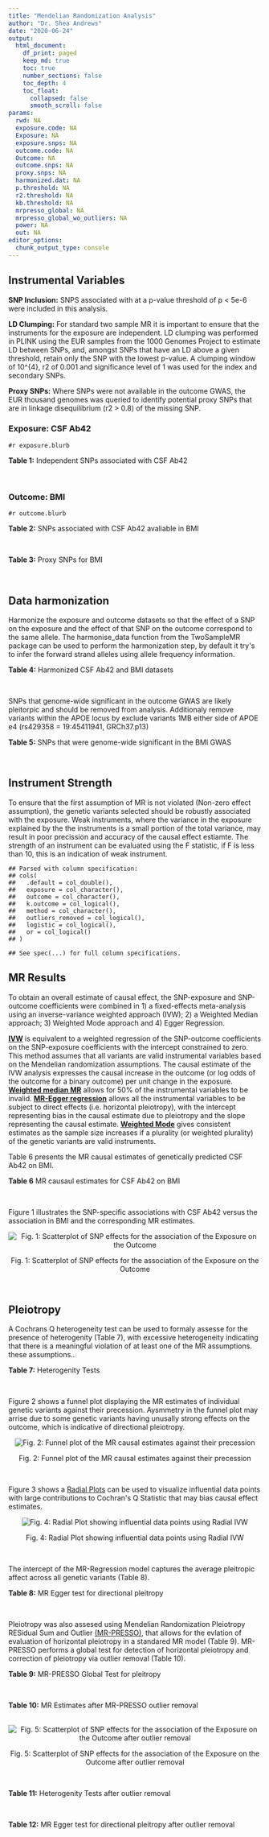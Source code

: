 ```yaml
---
title: "Mendelian Randomization Analysis"
author: "Dr. Shea Andrews"
date: "2020-06-24"
output:
  html_document:
    df_print: paged
    keep_md: true
    toc: true
    number_sections: false
    toc_depth: 4
    toc_float:
      collapsed: false
      smooth_scroll: false
params:
  rwd: NA
  exposure.code: NA
  Exposure: NA
  exposure.snps: NA
  outcome.code: NA
  Outcome: NA
  outcome.snps: NA
  proxy.snps: NA
  harmonized.dat: NA
  p.threshold: NA
  r2.threshold: NA
  kb.threshold: NA
  mrpresso_global: NA
  mrpresso_global_wo_outliers: NA
  power: NA
  out: NA
editor_options:
  chunk_output_type: console
---
```







## Instrumental Variables
**SNP Inclusion:** SNPS associated with at a p-value threshold of p < 5e-6 were included in this analysis.
<br>

**LD Clumping:** For standard two sample MR it is important to ensure that the instruments for the exposure are independent. LD clumping was performed in PLINK using the EUR samples from the 1000 Genomes Project to estimate LD between SNPs, and, amongst SNPs that have an LD above a given threshold, retain only the SNP with the lowest p-value. A clumping window of 10^{4}, r2 of 0.001 and significance level of 1 was used for the index and secondary SNPs.
<br>

**Proxy SNPs:** Where SNPs were not available in the outcome GWAS, the EUR thousand genomes was queried to identify potential proxy SNPs that are in linkage disequilibrium (r2 > 0.8) of the missing SNP.
<br>

### Exposure: CSF Ab42
`#r exposure.blurb`
<br>

**Table 1:** Independent SNPs associated with CSF Ab42
<div data-pagedtable="false">
  <script data-pagedtable-source type="application/json">
{"columns":[{"label":["SNP"],"name":[1],"type":["chr"],"align":["left"]},{"label":["CHROM"],"name":[2],"type":["dbl"],"align":["right"]},{"label":["POS"],"name":[3],"type":["dbl"],"align":["right"]},{"label":["REF"],"name":[4],"type":["chr"],"align":["left"]},{"label":["ALT"],"name":[5],"type":["chr"],"align":["left"]},{"label":["AF"],"name":[6],"type":["dbl"],"align":["right"]},{"label":["BETA"],"name":[7],"type":["dbl"],"align":["right"]},{"label":["SE"],"name":[8],"type":["dbl"],"align":["right"]},{"label":["Z"],"name":[9],"type":["dbl"],"align":["right"]},{"label":["P"],"name":[10],"type":["dbl"],"align":["right"]},{"label":["N"],"name":[11],"type":["dbl"],"align":["right"]},{"label":["TRAIT"],"name":[12],"type":["chr"],"align":["left"]}],"data":[{"1":"rs115141604","2":"3","3":"47251391","4":"A","5":"G","6":"0.0206672","7":"0.05535","8":"0.012030","9":"4.600998","10":"4.401e-06","11":"3146","12":"CSF_Ab42"},{"1":"rs62313278","2":"4","3":"61743347","4":"A","5":"G","6":"0.0746187","7":"0.03407","8":"0.007360","9":"4.629076","10":"3.825e-06","11":"3146","12":"CSF_Ab42"},{"1":"rs13115400","2":"4","3":"181885905","4":"G","5":"A","6":"0.3287940","7":"0.01924","8":"0.004122","9":"4.667637","10":"3.184e-06","11":"3146","12":"CSF_Ab42"},{"1":"rs12153566","2":"5","3":"26951397","4":"T","5":"A","6":"0.8418080","7":"0.02566","8":"0.005300","9":"4.841510","10":"1.351e-06","11":"3146","12":"CSF_Ab42"},{"1":"rs141162384","2":"5","3":"65091178","4":"G","5":"T","6":"0.0335875","7":"0.05123","8":"0.010240","9":"5.002930","10":"6.013e-07","11":"3146","12":"CSF_Ab42"},{"1":"rs316341","2":"6","3":"2838248","4":"G","5":"A","6":"0.7082420","7":"0.02460","8":"0.004352","9":"5.652570","10":"1.724e-08","11":"3146","12":"CSF_Ab42"},{"1":"rs17207326","2":"7","3":"37739901","4":"G","5":"A","6":"0.0884058","7":"0.03666","8":"0.008001","9":"4.581927","10":"4.825e-06","11":"3146","12":"CSF_Ab42"},{"1":"rs61957926","2":"13","3":"71694685","4":"T","5":"C","6":"0.5949710","7":"-0.01874","8":"0.004053","9":"-4.623740","10":"3.908e-06","11":"3146","12":"CSF_Ab42"},{"1":"rs76881547","2":"14","3":"96632992","4":"C","5":"T","6":"0.0718443","7":"-0.03289","8":"0.007169","9":"-4.587809","10":"4.647e-06","11":"3146","12":"CSF_Ab42"},{"1":"rs769449","2":"19","3":"45410002","4":"G","5":"A","6":"0.0998545","7":"-0.10060","8":"0.004723","9":"-21.300021","10":"4.775e-94","11":"3146","12":"CSF_Ab42"},{"1":"rs7247764","2":"19","3":"45675873","4":"T","5":"C","6":"0.2297890","7":"-0.02570","8":"0.005569","9":"-4.614832","10":"4.121e-06","11":"3146","12":"CSF_Ab42"},{"1":"rs2664588","2":"20","3":"46580634","4":"C","5":"T","6":"0.4395210","7":"0.01913","8":"0.004026","9":"4.751615","10":"2.105e-06","11":"3146","12":"CSF_Ab42"}],"options":{"columns":{"min":{},"max":[10]},"rows":{"min":[10],"max":[10]},"pages":{}}}
  </script>
</div>
<br>

### Outcome: BMI
`#r outcome.blurb`
<br>

**Table 2:** SNPs associated with CSF Ab42 avaliable in BMI
<div data-pagedtable="false">
  <script data-pagedtable-source type="application/json">
{"columns":[{"label":["SNP"],"name":[1],"type":["chr"],"align":["left"]},{"label":["CHROM"],"name":[2],"type":["dbl"],"align":["right"]},{"label":["POS"],"name":[3],"type":["dbl"],"align":["right"]},{"label":["REF"],"name":[4],"type":["chr"],"align":["left"]},{"label":["ALT"],"name":[5],"type":["chr"],"align":["left"]},{"label":["AF"],"name":[6],"type":["dbl"],"align":["right"]},{"label":["BETA"],"name":[7],"type":["dbl"],"align":["right"]},{"label":["SE"],"name":[8],"type":["dbl"],"align":["right"]},{"label":["Z"],"name":[9],"type":["dbl"],"align":["right"]},{"label":["P"],"name":[10],"type":["dbl"],"align":["right"]},{"label":["N"],"name":[11],"type":["dbl"],"align":["right"]},{"label":["TRAIT"],"name":[12],"type":["chr"],"align":["left"]}],"data":[{"1":"rs115141604","2":"NA","3":"NA","4":"NA","5":"NA","6":"NA","7":"NA","8":"NA","9":"NA","10":"NA","11":"NA","12":"NA"},{"1":"rs62313278","2":"NA","3":"NA","4":"NA","5":"NA","6":"NA","7":"NA","8":"NA","9":"NA","10":"NA","11":"NA","12":"NA"},{"1":"rs13115400","2":"4","3":"181885905","4":"G","5":"A","6":"0.34660","7":"-0.0003","8":"0.0018","9":"-0.1666667","10":"8.7e-01","11":"689335","12":"BMI"},{"1":"rs12153566","2":"NA","3":"NA","4":"NA","5":"NA","6":"NA","7":"NA","8":"NA","9":"NA","10":"NA","11":"NA","12":"NA"},{"1":"rs141162384","2":"NA","3":"NA","4":"NA","5":"NA","6":"NA","7":"NA","8":"NA","9":"NA","10":"NA","11":"NA","12":"NA"},{"1":"rs316341","2":"NA","3":"NA","4":"NA","5":"NA","6":"NA","7":"NA","8":"NA","9":"NA","10":"NA","11":"NA","12":"NA"},{"1":"rs17207326","2":"7","3":"37739901","4":"G","5":"A","6":"0.07764","7":"-0.0043","8":"0.0030","9":"-1.4333333","10":"1.6e-01","11":"777531","12":"BMI"},{"1":"rs61957926","2":"NA","3":"NA","4":"NA","5":"NA","6":"NA","7":"NA","8":"NA","9":"NA","10":"NA","11":"NA","12":"NA"},{"1":"rs76881547","2":"NA","3":"NA","4":"NA","5":"NA","6":"NA","7":"NA","8":"NA","9":"NA","10":"NA","11":"NA","12":"NA"},{"1":"rs769449","2":"19","3":"45410002","4":"G","5":"A","6":"0.11610","7":"-0.0254","8":"0.0027","9":"-9.4074074","10":"2.3e-20","11":"566857","12":"BMI"},{"1":"rs7247764","2":"19","3":"45675873","4":"T","5":"C","6":"0.18290","7":"0.0031","8":"0.0023","9":"1.3478300","10":"1.8e-01","11":"677044","12":"BMI"},{"1":"rs2664588","2":"20","3":"46580634","4":"C","5":"T","6":"0.44550","7":"-0.0012","8":"0.0017","9":"-0.7058824","10":"4.9e-01","11":"683749","12":"BMI"}],"options":{"columns":{"min":{},"max":[10]},"rows":{"min":[10],"max":[10]},"pages":{}}}
  </script>
</div>
<br>

**Table 3:** Proxy SNPs for BMI
<div data-pagedtable="false">
  <script data-pagedtable-source type="application/json">
{"columns":[{"label":["target_snp"],"name":[1],"type":["chr"],"align":["left"]},{"label":["proxy_snp"],"name":[2],"type":["chr"],"align":["left"]},{"label":["ld.r2"],"name":[3],"type":["dbl"],"align":["right"]},{"label":["Dprime"],"name":[4],"type":["dbl"],"align":["right"]},{"label":["PHASE"],"name":[5],"type":["chr"],"align":["left"]},{"label":["X12"],"name":[6],"type":["lgl"],"align":["right"]},{"label":["CHROM"],"name":[7],"type":["dbl"],"align":["right"]},{"label":["POS"],"name":[8],"type":["dbl"],"align":["right"]},{"label":["REF.proxy"],"name":[9],"type":["chr"],"align":["left"]},{"label":["ALT.proxy"],"name":[10],"type":["chr"],"align":["left"]},{"label":["AF"],"name":[11],"type":["dbl"],"align":["right"]},{"label":["BETA"],"name":[12],"type":["dbl"],"align":["right"]},{"label":["SE"],"name":[13],"type":["dbl"],"align":["right"]},{"label":["Z"],"name":[14],"type":["dbl"],"align":["right"]},{"label":["P"],"name":[15],"type":["dbl"],"align":["right"]},{"label":["N"],"name":[16],"type":["dbl"],"align":["right"]},{"label":["TRAIT"],"name":[17],"type":["chr"],"align":["left"]},{"label":["ref"],"name":[18],"type":["chr"],"align":["left"]},{"label":["ref.proxy"],"name":[19],"type":["chr"],"align":["left"]},{"label":["alt"],"name":[20],"type":["chr"],"align":["left"]},{"label":["alt.proxy"],"name":[21],"type":["chr"],"align":["left"]},{"label":["ALT"],"name":[22],"type":["chr"],"align":["left"]},{"label":["REF"],"name":[23],"type":["chr"],"align":["left"]},{"label":["proxy.outcome"],"name":[24],"type":["lgl"],"align":["right"]}],"data":[{"1":"rs62313278","2":"rs17090295","3":"1.000000","4":"1.000000","5":"GT/AG","6":"NA","7":"4","8":"61738470","9":"G","10":"T","11":"0.07881","12":"0.0050","13":"0.0032","14":"1.5625000","15":"1.2e-01","16":"689177","17":"BMI","18":"G","19":"T","20":"A","21":"G","22":"G","23":"A","24":"TRUE"},{"1":"rs12153566","2":"rs12153281","3":"1.000000","4":"1.000000","5":"TC/AT","6":"NA","7":"5","8":"26952016","9":"C","10":"T","11":"0.82380","12":"0.0008","13":"0.0023","14":"0.3478261","15":"7.2e-01","16":"685199","17":"BMI","18":"T","19":"C","20":"A","21":"T","22":"A","23":"T","24":"TRUE"},{"1":"rs141162384","2":"rs6860508","3":"0.901272","4":"0.965541","5":"TT/GC","6":"NA","7":"5","8":"65118738","9":"C","10":"T","11":"0.04554","12":"0.0005","13":"0.0043","14":"0.1162791","15":"9.1e-01","16":"679995","17":"BMI","18":"T","19":"T","20":"G","21":"C","22":"T","23":"G","24":"TRUE"},{"1":"rs316341","2":"rs316339","3":"0.980728","4":"1.000000","5":"GA/AG","6":"NA","7":"6","8":"2838046","9":"A","10":"G","11":"0.70020","12":"-0.0012","13":"0.0019","14":"-0.6315790","15":"5.2e-01","16":"680125","17":"BMI","18":"G","19":"A","20":"A","21":"G","22":"A","23":"G","24":"TRUE"},{"1":"rs61957926","2":"rs9317985","3":"0.987506","4":"0.995809","5":"TA/CC","6":"NA","7":"13","8":"71693128","9":"A","10":"C","11":"0.60840","12":"-0.0076","13":"0.0018","14":"-4.2222200","15":"1.5e-05","16":"691761","17":"BMI","18":"T","19":"A","20":"C","21":"C","22":"C","23":"T","24":"TRUE"},{"1":"rs115141604","2":"NA","3":"NA","4":"NA","5":"NA","6":"NA","7":"NA","8":"NA","9":"NA","10":"NA","11":"NA","12":"NA","13":"NA","14":"NA","15":"NA","16":"NA","17":"NA","18":"NA","19":"NA","20":"NA","21":"NA","22":"NA","23":"NA","24":"NA"},{"1":"rs76881547","2":"NA","3":"NA","4":"NA","5":"NA","6":"NA","7":"NA","8":"NA","9":"NA","10":"NA","11":"NA","12":"NA","13":"NA","14":"NA","15":"NA","16":"NA","17":"NA","18":"NA","19":"NA","20":"NA","21":"NA","22":"NA","23":"NA","24":"NA"}],"options":{"columns":{"min":{},"max":[10]},"rows":{"min":[10],"max":[10]},"pages":{}}}
  </script>
</div>
<br>

## Data harmonization
Harmonize the exposure and outcome datasets so that the effect of a SNP on the exposure and the effect of that SNP on the outcome correspond to the same allele. The harmonise_data function from the TwoSampleMR package can be used to perform the harmonization step, by default it try's to infer the forward strand alleles using allele frequency information.
<br>

**Table 4:** Harmonized CSF Ab42 and BMI datasets
<div data-pagedtable="false">
  <script data-pagedtable-source type="application/json">
{"columns":[{"label":["SNP"],"name":[1],"type":["chr"],"align":["left"]},{"label":["effect_allele.exposure"],"name":[2],"type":["chr"],"align":["left"]},{"label":["other_allele.exposure"],"name":[3],"type":["chr"],"align":["left"]},{"label":["effect_allele.outcome"],"name":[4],"type":["chr"],"align":["left"]},{"label":["other_allele.outcome"],"name":[5],"type":["chr"],"align":["left"]},{"label":["beta.exposure"],"name":[6],"type":["dbl"],"align":["right"]},{"label":["beta.outcome"],"name":[7],"type":["dbl"],"align":["right"]},{"label":["eaf.exposure"],"name":[8],"type":["dbl"],"align":["right"]},{"label":["eaf.outcome"],"name":[9],"type":["dbl"],"align":["right"]},{"label":["remove"],"name":[10],"type":["lgl"],"align":["right"]},{"label":["palindromic"],"name":[11],"type":["lgl"],"align":["right"]},{"label":["ambiguous"],"name":[12],"type":["lgl"],"align":["right"]},{"label":["id.outcome"],"name":[13],"type":["chr"],"align":["left"]},{"label":["chr.outcome"],"name":[14],"type":["dbl"],"align":["right"]},{"label":["pos.outcome"],"name":[15],"type":["dbl"],"align":["right"]},{"label":["se.outcome"],"name":[16],"type":["dbl"],"align":["right"]},{"label":["z.outcome"],"name":[17],"type":["dbl"],"align":["right"]},{"label":["pval.outcome"],"name":[18],"type":["dbl"],"align":["right"]},{"label":["samplesize.outcome"],"name":[19],"type":["dbl"],"align":["right"]},{"label":["outcome"],"name":[20],"type":["chr"],"align":["left"]},{"label":["mr_keep.outcome"],"name":[21],"type":["lgl"],"align":["right"]},{"label":["pval_origin.outcome"],"name":[22],"type":["chr"],"align":["left"]},{"label":["proxy.outcome"],"name":[23],"type":["lgl"],"align":["right"]},{"label":["target_snp.outcome"],"name":[24],"type":["chr"],"align":["left"]},{"label":["proxy_snp.outcome"],"name":[25],"type":["chr"],"align":["left"]},{"label":["target_a1.outcome"],"name":[26],"type":["chr"],"align":["left"]},{"label":["target_a2.outcome"],"name":[27],"type":["chr"],"align":["left"]},{"label":["proxy_a1.outcome"],"name":[28],"type":["chr"],"align":["left"]},{"label":["proxy_a2.outcome"],"name":[29],"type":["chr"],"align":["left"]},{"label":["chr.exposure"],"name":[30],"type":["dbl"],"align":["right"]},{"label":["pos.exposure"],"name":[31],"type":["dbl"],"align":["right"]},{"label":["se.exposure"],"name":[32],"type":["dbl"],"align":["right"]},{"label":["z.exposure"],"name":[33],"type":["dbl"],"align":["right"]},{"label":["pval.exposure"],"name":[34],"type":["dbl"],"align":["right"]},{"label":["samplesize.exposure"],"name":[35],"type":["dbl"],"align":["right"]},{"label":["exposure"],"name":[36],"type":["chr"],"align":["left"]},{"label":["mr_keep.exposure"],"name":[37],"type":["lgl"],"align":["right"]},{"label":["pval_origin.exposure"],"name":[38],"type":["chr"],"align":["left"]},{"label":["id.exposure"],"name":[39],"type":["chr"],"align":["left"]},{"label":["action"],"name":[40],"type":["dbl"],"align":["right"]},{"label":["mr_keep"],"name":[41],"type":["lgl"],"align":["right"]},{"label":["pleitropy_keep"],"name":[42],"type":["lgl"],"align":["right"]},{"label":["pt"],"name":[43],"type":["dbl"],"align":["right"]},{"label":["mrpresso_RSSobs"],"name":[44],"type":["dbl"],"align":["right"]},{"label":["mrpresso_pval"],"name":[45],"type":["dbl"],"align":["right"]},{"label":["mrpresso_keep"],"name":[46],"type":["lgl"],"align":["right"]}],"data":[{"1":"rs12153566","2":"A","3":"T","4":"A","5":"T","6":"0.02566","7":"0.0008","8":"0.8418080","9":"0.82380","10":"FALSE","11":"TRUE","12":"FALSE","13":"O43gCO","14":"5","15":"26952016","16":"0.0023","17":"0.3478261","18":"7.2e-01","19":"685199","20":"Yengo2018bmi","21":"TRUE","22":"reported","23":"TRUE","24":"rs12153566","25":"rs12153281","26":"A","27":"T","28":"T","29":"C","30":"5","31":"26951397","32":"0.005300","33":"4.841510","34":"1.351e-06","35":"3146","36":"Deming2017ab42","37":"TRUE","38":"reported","39":"G63zJq","40":"2","41":"TRUE","42":"TRUE","43":"5e-06","44":"3.647019e-09","45":"1.000","46":"TRUE"},{"1":"rs13115400","2":"A","3":"G","4":"A","5":"G","6":"0.01924","7":"-0.0003","8":"0.3287940","9":"0.34660","10":"FALSE","11":"FALSE","12":"FALSE","13":"O43gCO","14":"4","15":"181885905","16":"0.0018","17":"-0.1666667","18":"8.7e-01","19":"689335","20":"Yengo2018bmi","21":"TRUE","22":"reported","23":"NA","24":"NA","25":"NA","26":"NA","27":"NA","28":"NA","29":"NA","30":"4","31":"181885905","32":"0.004122","33":"4.667637","34":"3.184e-06","35":"3146","36":"Deming2017ab42","37":"TRUE","38":"reported","39":"G63zJq","40":"2","41":"TRUE","42":"TRUE","43":"5e-06","44":"9.319963e-07","45":"1.000","46":"TRUE"},{"1":"rs141162384","2":"T","3":"G","4":"T","5":"G","6":"0.05123","7":"0.0005","8":"0.0335875","9":"0.04554","10":"FALSE","11":"FALSE","12":"FALSE","13":"O43gCO","14":"5","15":"65118738","16":"0.0043","17":"0.1162791","18":"9.1e-01","19":"679995","20":"Yengo2018bmi","21":"TRUE","22":"reported","23":"TRUE","24":"rs141162384","25":"rs6860508","26":"T","27":"G","28":"T","29":"C","30":"5","31":"65091178","32":"0.010240","33":"5.002930","34":"6.013e-07","35":"3146","36":"Deming2017ab42","37":"TRUE","38":"reported","39":"G63zJq","40":"2","41":"TRUE","42":"TRUE","43":"5e-06","44":"1.314600e-06","45":"1.000","46":"TRUE"},{"1":"rs17207326","2":"A","3":"G","4":"A","5":"G","6":"0.03666","7":"-0.0043","8":"0.0884058","9":"0.07764","10":"FALSE","11":"FALSE","12":"FALSE","13":"O43gCO","14":"7","15":"37739901","16":"0.0030","17":"-1.4333333","18":"1.6e-01","19":"777531","20":"Yengo2018bmi","21":"TRUE","22":"reported","23":"NA","24":"NA","25":"NA","26":"NA","27":"NA","28":"NA","29":"NA","30":"7","31":"37739901","32":"0.008001","33":"4.581927","34":"4.825e-06","35":"3146","36":"Deming2017ab42","37":"TRUE","38":"reported","39":"G63zJq","40":"2","41":"TRUE","42":"TRUE","43":"5e-06","44":"3.919664e-05","45":"0.344","46":"TRUE"},{"1":"rs2664588","2":"T","3":"C","4":"T","5":"C","6":"0.01913","7":"-0.0012","8":"0.4395210","9":"0.44550","10":"FALSE","11":"FALSE","12":"FALSE","13":"O43gCO","14":"20","15":"46580634","16":"0.0017","17":"-0.7058824","18":"4.9e-01","19":"683749","20":"Yengo2018bmi","21":"TRUE","22":"reported","23":"NA","24":"NA","25":"NA","26":"NA","27":"NA","28":"NA","29":"NA","30":"20","31":"46580634","32":"0.004026","33":"4.751615","34":"2.105e-06","35":"3146","36":"Deming2017ab42","37":"TRUE","38":"reported","39":"G63zJq","40":"2","41":"TRUE","42":"TRUE","43":"5e-06","44":"3.994856e-06","45":"1.000","46":"TRUE"},{"1":"rs316341","2":"A","3":"G","4":"A","5":"G","6":"0.02460","7":"-0.0012","8":"0.7082420","9":"0.70020","10":"FALSE","11":"FALSE","12":"FALSE","13":"O43gCO","14":"6","15":"2838046","16":"0.0019","17":"-0.6315790","18":"5.2e-01","19":"680125","20":"Yengo2018bmi","21":"TRUE","22":"reported","23":"TRUE","24":"rs316341","25":"rs316339","26":"A","27":"G","28":"G","29":"A","30":"6","31":"2838248","32":"0.004352","33":"5.652570","34":"1.724e-08","35":"3146","36":"Deming2017ab42","37":"TRUE","38":"reported","39":"G63zJq","40":"2","41":"TRUE","42":"TRUE","43":"5e-06","44":"5.205698e-06","45":"1.000","46":"TRUE"},{"1":"rs61957926","2":"C","3":"T","4":"C","5":"T","6":"-0.01874","7":"-0.0076","8":"0.5949710","9":"0.60840","10":"FALSE","11":"FALSE","12":"FALSE","13":"O43gCO","14":"13","15":"71693128","16":"0.0018","17":"-4.2222200","18":"1.5e-05","19":"691761","20":"Yengo2018bmi","21":"TRUE","22":"reported","23":"TRUE","24":"rs61957926","25":"rs9317985","26":"C","27":"T","28":"C","29":"A","30":"13","31":"71694685","32":"0.004053","33":"-4.623740","34":"3.908e-06","35":"3146","36":"Deming2017ab42","37":"TRUE","38":"reported","39":"G63zJq","40":"2","41":"TRUE","42":"TRUE","43":"5e-06","44":"6.193909e-05","45":"0.008","46":"FALSE"},{"1":"rs62313278","2":"G","3":"A","4":"G","5":"A","6":"0.03407","7":"0.0050","8":"0.0746187","9":"0.07881","10":"FALSE","11":"FALSE","12":"FALSE","13":"O43gCO","14":"4","15":"61738470","16":"0.0032","17":"1.5625000","18":"1.2e-01","19":"689177","20":"Yengo2018bmi","21":"TRUE","22":"reported","23":"TRUE","24":"rs62313278","25":"rs17090295","26":"G","27":"A","28":"T","29":"G","30":"4","31":"61743347","32":"0.007360","33":"4.629076","34":"3.825e-06","35":"3146","36":"Deming2017ab42","37":"TRUE","38":"reported","39":"G63zJq","40":"2","41":"TRUE","42":"TRUE","43":"5e-06","44":"2.021078e-05","45":"1.000","46":"TRUE"},{"1":"rs7247764","2":"C","3":"T","4":"C","5":"T","6":"-0.02570","7":"0.0031","8":"0.2297890","9":"0.18290","10":"FALSE","11":"FALSE","12":"FALSE","13":"O43gCO","14":"19","15":"45675873","16":"0.0023","17":"1.3478300","18":"1.8e-01","19":"677044","20":"Yengo2018bmi","21":"TRUE","22":"reported","23":"NA","24":"NA","25":"NA","26":"NA","27":"NA","28":"NA","29":"NA","30":"19","31":"45675873","32":"0.005569","33":"-4.614832","34":"4.121e-06","35":"3146","36":"Deming2017ab42","37":"TRUE","38":"reported","39":"G63zJq","40":"2","41":"TRUE","42":"FALSE","43":"5e-06","44":"NA","45":"NA","46":"NA"},{"1":"rs769449","2":"A","3":"G","4":"A","5":"G","6":"-0.10060","7":"-0.0254","8":"0.0998545","9":"0.11610","10":"FALSE","11":"FALSE","12":"FALSE","13":"O43gCO","14":"19","15":"45410002","16":"0.0027","17":"-9.4074074","18":"2.3e-20","19":"566857","20":"Yengo2018bmi","21":"TRUE","22":"reported","23":"NA","24":"NA","25":"NA","26":"NA","27":"NA","28":"NA","29":"NA","30":"19","31":"45410002","32":"0.004723","33":"-21.300021","34":"4.775e-94","35":"3146","36":"Deming2017ab42","37":"TRUE","38":"reported","39":"G63zJq","40":"2","41":"TRUE","42":"FALSE","43":"5e-06","44":"NA","45":"NA","46":"NA"}],"options":{"columns":{"min":{},"max":[10]},"rows":{"min":[10],"max":[10]},"pages":{}}}
  </script>
</div>
<br>

SNPs that genome-wide significant in the outcome GWAS are likely pleitorpic and should be removed from analysis. Additionaly remove variants within the APOE locus by exclude variants 1MB either side of APOE e4 (rs429358 = 19:45411941, GRCh37.p13)
<br>


**Table 5:** SNPs that were genome-wide significant in the BMI GWAS
<div data-pagedtable="false">
  <script data-pagedtable-source type="application/json">
{"columns":[{"label":["SNP"],"name":[1],"type":["chr"],"align":["left"]},{"label":["chr.outcome"],"name":[2],"type":["dbl"],"align":["right"]},{"label":["pos.outcome"],"name":[3],"type":["dbl"],"align":["right"]},{"label":["pval.exposure"],"name":[4],"type":["dbl"],"align":["right"]},{"label":["pval.outcome"],"name":[5],"type":["dbl"],"align":["right"]}],"data":[{"1":"rs7247764","2":"19","3":"45675873","4":"4.121e-06","5":"1.8e-01"},{"1":"rs769449","2":"19","3":"45410002","4":"4.775e-94","5":"2.3e-20"}],"options":{"columns":{"min":{},"max":[10]},"rows":{"min":[10],"max":[10]},"pages":{}}}
  </script>
</div>
<br>


## Instrument Strength
To ensure that the first assumption of MR is not violated (Non-zero effect assumption), the genetic variants selected should be robustly associated with the exposure. Weak instruments, where the variance in the exposure explained by the the instruments is a small portion of the total variance, may result in poor precission and accuracy of the causal effect estiamte. The strength of an instrument can be evaluated using the F statistic, if F is less than 10, this is an indication of weak instrument.


```
## Parsed with column specification:
## cols(
##   .default = col_double(),
##   exposure = col_character(),
##   outcome = col_character(),
##   k.outcome = col_logical(),
##   method = col_character(),
##   outliers_removed = col_logical(),
##   logistic = col_logical(),
##   or = col_logical()
## )
```

```
## See spec(...) for full column specifications.
```

<div data-pagedtable="false">
  <script data-pagedtable-source type="application/json">
{"columns":[{"label":["outliers_removed"],"name":[1],"type":["lgl"],"align":["right"]},{"label":["pve.exposure"],"name":[2],"type":["dbl"],"align":["right"]},{"label":["F"],"name":[3],"type":["dbl"],"align":["right"]},{"label":["Alpha"],"name":[4],"type":["dbl"],"align":["right"]},{"label":["NCP"],"name":[5],"type":["dbl"],"align":["right"]},{"label":["Power"],"name":[6],"type":["dbl"],"align":["right"]}],"data":[{"1":"FALSE","2":"0.05805769","3":"24.16907","4":"0.05","5":"1.09471476","6":"0.18176554"},{"1":"TRUE","2":"0.05084808","3":"24.01562","4":"0.05","5":"0.08517862","6":"0.05981382"}],"options":{"columns":{"min":{},"max":[10]},"rows":{"min":[10],"max":[10]},"pages":{}}}
  </script>
</div>

##  MR Results
To obtain an overall estimate of causal effect, the SNP-exposure and SNP-outcome coefficients were combined in 1) a fixed-effects meta-analysis using an inverse-variance weighted approach (IVW); 2) a Weighted Median approach; 3) Weighted Mode approach and 4) Egger Regression.


[**IVW**](https://doi.org/10.1002/gepi.21758) is equivalent to a weighted regression of the SNP-outcome coefficients on the SNP-exposure coefficients with the intercept constrained to zero. This method assumes that all variants are valid instrumental variables based on the Mendelian randomization assumptions. The causal estimate of the IVW analysis expresses the causal increase in the outcome (or log odds of the outcome for a binary outcome) per unit change in the exposure. [**Weighted median MR**](https://doi.org/10.1002/gepi.21965) allows for 50% of the instrumental variables to be invalid. [**MR-Egger regression**](https://doi.org/10.1093/ije/dyw220) allows all the instrumental variables to be subject to direct effects (i.e. horizontal pleiotropy), with the intercept representing bias in the causal estimate due to pleiotropy and the slope representing the causal estimate. [**Weighted Mode**](https://doi.org/10.1093/ije/dyx102) gives consistent estimates as the sample size increases if a plurality (or weighted plurality) of the genetic variants are valid instruments.
<br>



Table 6 presents the MR causal estimates of genetically predicted CSF Ab42 on BMI.
<br>

**Table 6** MR causaul estimates for CSF Ab42 on BMI
<div data-pagedtable="false">
  <script data-pagedtable-source type="application/json">
{"columns":[{"label":["id.exposure"],"name":[1],"type":["chr"],"align":["left"]},{"label":["id.outcome"],"name":[2],"type":["chr"],"align":["left"]},{"label":["outcome"],"name":[3],"type":["fctr"],"align":["left"]},{"label":["exposure"],"name":[4],"type":["fctr"],"align":["left"]},{"label":["method"],"name":[5],"type":["fctr"],"align":["left"]},{"label":["nsnp"],"name":[6],"type":["int"],"align":["right"]},{"label":["b"],"name":[7],"type":["dbl"],"align":["right"]},{"label":["se"],"name":[8],"type":["dbl"],"align":["right"]},{"label":["pval"],"name":[9],"type":["dbl"],"align":["right"]}],"data":[{"1":"G63zJq","2":"O43gCO","3":"Yengo2018bmi","4":"Deming2017ab42","5":"Inverse variance weighted (fixed effects)","6":"8","7":"0.02910349","8":"0.03091960","9":"0.3465699"},{"1":"G63zJq","2":"O43gCO","3":"Yengo2018bmi","4":"Deming2017ab42","5":"Weighted median","6":"8","7":"-0.01548535","8":"0.04422485","9":"0.7262258"},{"1":"G63zJq","2":"O43gCO","3":"Yengo2018bmi","4":"Deming2017ab42","5":"Weighted mode","6":"8","7":"-0.02771573","8":"0.05143442","9":"0.6066903"},{"1":"G63zJq","2":"O43gCO","3":"Yengo2018bmi","4":"Deming2017ab42","5":"MR Egger","6":"8","7":"-0.10627425","8":"0.19333512","9":"0.6023767"}],"options":{"columns":{"min":{},"max":[10]},"rows":{"min":[10],"max":[10]},"pages":{}}}
  </script>
</div>
<br>

Figure 1 illustrates the SNP-specific associations with CSF Ab42 versus the association in BMI and the corresponding MR estimates.
<br>

<div class="figure" style="text-align: center">
<img src="/sc/arion/projects/LOAD/shea/Projects/MR_ADPhenome/results/MR_ADbidir/Deming2017ab42/Yengo2018bmi/Deming2017ab42_5e-6_Yengo2018bmi_MR_Analaysis_files/figure-html/scatter_plot-1.png" alt="Fig. 1: Scatterplot of SNP effects for the association of the Exposure on the Outcome"  />
<p class="caption">Fig. 1: Scatterplot of SNP effects for the association of the Exposure on the Outcome</p>
</div>
<br>


## Pleiotropy
A Cochrans Q heterogeneity test can be used to formaly assesse for the presence of heterogenity (Table 7), with excessive heterogeneity indicating that there is a meaningful violation of at least one of the MR assumptions.
these assumptions..
<br>

**Table 7:** Heterogenity Tests
<div data-pagedtable="false">
  <script data-pagedtable-source type="application/json">
{"columns":[{"label":["id.exposure"],"name":[1],"type":["chr"],"align":["left"]},{"label":["id.outcome"],"name":[2],"type":["chr"],"align":["left"]},{"label":["outcome"],"name":[3],"type":["fctr"],"align":["left"]},{"label":["exposure"],"name":[4],"type":["fctr"],"align":["left"]},{"label":["method"],"name":[5],"type":["fctr"],"align":["left"]},{"label":["Q"],"name":[6],"type":["dbl"],"align":["right"]},{"label":["Q_df"],"name":[7],"type":["dbl"],"align":["right"]},{"label":["Q_pval"],"name":[8],"type":["dbl"],"align":["right"]}],"data":[{"1":"G63zJq","2":"O43gCO","3":"Yengo2018bmi","4":"Deming2017ab42","5":"MR Egger","6":"20.64645","7":"6","8":"0.002123071"},{"1":"G63zJq","2":"O43gCO","3":"Yengo2018bmi","4":"Deming2017ab42","5":"Inverse variance weighted","6":"22.49648","7":"7","8":"0.002084942"}],"options":{"columns":{"min":{},"max":[10]},"rows":{"min":[10],"max":[10]},"pages":{}}}
  </script>
</div>
<br>

Figure 2 shows a funnel plot displaying the MR estimates of individual genetic variants against their precession. Aysmmetry in the funnel plot may arrise due to some genetic variants having unusally strong effects on the outcome, which is indicative of directional pleiotropy.
<br>

<div class="figure" style="text-align: center">
<img src="/sc/arion/projects/LOAD/shea/Projects/MR_ADPhenome/results/MR_ADbidir/Deming2017ab42/Yengo2018bmi/Deming2017ab42_5e-6_Yengo2018bmi_MR_Analaysis_files/figure-html/funnel_plot-1.png" alt="Fig. 2: Funnel plot of the MR causal estimates against their precession"  />
<p class="caption">Fig. 2: Funnel plot of the MR causal estimates against their precession</p>
</div>
<br>

Figure 3 shows a [Radial Plots](https://github.com/WSpiller/RadialMR) can be used to visualize influential data points with large contributions to Cochran's Q Statistic that may bias causal effect estimates.



<div class="figure" style="text-align: center">
<img src="/sc/arion/projects/LOAD/shea/Projects/MR_ADPhenome/results/MR_ADbidir/Deming2017ab42/Yengo2018bmi/Deming2017ab42_5e-6_Yengo2018bmi_MR_Analaysis_files/figure-html/Radial_Plot-1.png" alt="Fig. 4: Radial Plot showing influential data points using Radial IVW"  />
<p class="caption">Fig. 4: Radial Plot showing influential data points using Radial IVW</p>
</div>
<br>

The intercept of the MR-Regression model captures the average pleitropic affect across all genetic variants (Table 8).
<br>

**Table 8:** MR Egger test for directional pleitropy
<div data-pagedtable="false">
  <script data-pagedtable-source type="application/json">
{"columns":[{"label":["id.exposure"],"name":[1],"type":["chr"],"align":["left"]},{"label":["id.outcome"],"name":[2],"type":["chr"],"align":["left"]},{"label":["outcome"],"name":[3],"type":["fctr"],"align":["left"]},{"label":["exposure"],"name":[4],"type":["fctr"],"align":["left"]},{"label":["egger_intercept"],"name":[5],"type":["dbl"],"align":["right"]},{"label":["se"],"name":[6],"type":["dbl"],"align":["right"]},{"label":["pval"],"name":[7],"type":["dbl"],"align":["right"]}],"data":[{"1":"G63zJq","2":"O43gCO","3":"Yengo2018bmi","4":"Deming2017ab42","5":"0.003524463","6":"0.004806745","7":"0.49106"}],"options":{"columns":{"min":{},"max":[10]},"rows":{"min":[10],"max":[10]},"pages":{}}}
  </script>
</div>
<br>

Pleiotropy was also assesed using Mendelian Randomization Pleiotropy RESidual Sum and Outlier [(MR-PRESSO)](https://doi.org/10.1038/s41588-018-0099-7), that allows for the evlation of evaluation of horizontal pleiotropy in a standared MR model (Table 9). MR-PRESSO performs a global test for detection of horizontal pleiotropy and correction of pleiotropy via outlier removal (Table 10).
<br>

**Table 9:** MR-PRESSO Global Test for pleitropy
<div data-pagedtable="false">
  <script data-pagedtable-source type="application/json">
{"columns":[{"label":["id.exposure"],"name":[1],"type":["chr"],"align":["left"]},{"label":["id.outcome"],"name":[2],"type":["chr"],"align":["left"]},{"label":["outcome"],"name":[3],"type":["chr"],"align":["left"]},{"label":["exposure"],"name":[4],"type":["chr"],"align":["left"]},{"label":["pt"],"name":[5],"type":["dbl"],"align":["right"]},{"label":["outliers_removed"],"name":[6],"type":["lgl"],"align":["right"]},{"label":["n_outliers"],"name":[7],"type":["dbl"],"align":["right"]},{"label":["RSSobs"],"name":[8],"type":["dbl"],"align":["right"]},{"label":["pval"],"name":[9],"type":["dbl"],"align":["right"]}],"data":[{"1":"G63zJq","2":"O43gCO","3":"Yengo2018bmi","4":"Deming2017ab42","5":"5e-06","6":"FALSE","7":"1","8":"28.62966","9":"0.002"}],"options":{"columns":{"min":{},"max":[10]},"rows":{"min":[10],"max":[10]},"pages":{}}}
  </script>
</div>
<br>


**Table 10:** MR Estimates after MR-PRESSO outlier removal
<div data-pagedtable="false">
  <script data-pagedtable-source type="application/json">
{"columns":[{"label":["id.exposure"],"name":[1],"type":["chr"],"align":["left"]},{"label":["id.outcome"],"name":[2],"type":["chr"],"align":["left"]},{"label":["outcome"],"name":[3],"type":["fctr"],"align":["left"]},{"label":["exposure"],"name":[4],"type":["fctr"],"align":["left"]},{"label":["method"],"name":[5],"type":["fctr"],"align":["left"]},{"label":["nsnp"],"name":[6],"type":["int"],"align":["right"]},{"label":["b"],"name":[7],"type":["dbl"],"align":["right"]},{"label":["se"],"name":[8],"type":["dbl"],"align":["right"]},{"label":["pval"],"name":[9],"type":["dbl"],"align":["right"]}],"data":[{"1":"G63zJq","2":"O43gCO","3":"Yengo2018bmi","4":"Deming2017ab42","5":"Inverse variance weighted (fixed effects)","6":"7","7":"-0.01441510","8":"0.03265795","9":"0.6589262"},{"1":"G63zJq","2":"O43gCO","3":"Yengo2018bmi","4":"Deming2017ab42","5":"Weighted median","6":"7","7":"-0.02247795","8":"0.04302905","9":"0.6013988"},{"1":"G63zJq","2":"O43gCO","3":"Yengo2018bmi","4":"Deming2017ab42","5":"Weighted mode","6":"7","7":"-0.02630557","8":"0.06022172","9":"0.6775294"},{"1":"G63zJq","2":"O43gCO","3":"Yengo2018bmi","4":"Deming2017ab42","5":"MR Egger","6":"7","7":"0.03242586","8":"0.11178666","9":"0.7834082"}],"options":{"columns":{"min":{},"max":[10]},"rows":{"min":[10],"max":[10]},"pages":{}}}
  </script>
</div>
<br>

<div class="figure" style="text-align: center">
<img src="/sc/arion/projects/LOAD/shea/Projects/MR_ADPhenome/results/MR_ADbidir/Deming2017ab42/Yengo2018bmi/Deming2017ab42_5e-6_Yengo2018bmi_MR_Analaysis_files/figure-html/scatter_plot_outlier-1.png" alt="Fig. 5: Scatterplot of SNP effects for the association of the Exposure on the Outcome after outlier removal"  />
<p class="caption">Fig. 5: Scatterplot of SNP effects for the association of the Exposure on the Outcome after outlier removal</p>
</div>
<br>

**Table 11:** Heterogenity Tests after outlier removal
<div data-pagedtable="false">
  <script data-pagedtable-source type="application/json">
{"columns":[{"label":["id.exposure"],"name":[1],"type":["chr"],"align":["left"]},{"label":["id.outcome"],"name":[2],"type":["chr"],"align":["left"]},{"label":["outcome"],"name":[3],"type":["fctr"],"align":["left"]},{"label":["exposure"],"name":[4],"type":["fctr"],"align":["left"]},{"label":["method"],"name":[5],"type":["fctr"],"align":["left"]},{"label":["Q"],"name":[6],"type":["dbl"],"align":["right"]},{"label":["Q_df"],"name":[7],"type":["dbl"],"align":["right"]},{"label":["Q_pval"],"name":[8],"type":["dbl"],"align":["right"]}],"data":[{"1":"G63zJq","2":"O43gCO","3":"Yengo2018bmi","4":"Deming2017ab42","5":"MR Egger","6":"5.161694","7":"5","8":"0.3964675"},{"1":"G63zJq","2":"O43gCO","3":"Yengo2018bmi","4":"Deming2017ab42","5":"Inverse variance weighted","6":"5.360463","7":"6","8":"0.4984793"}],"options":{"columns":{"min":{},"max":[10]},"rows":{"min":[10],"max":[10]},"pages":{}}}
  </script>
</div>
<br>

**Table 12:** MR Egger test for directional pleitropy after outlier removal
<div data-pagedtable="false">
  <script data-pagedtable-source type="application/json">
{"columns":[{"label":["id.exposure"],"name":[1],"type":["chr"],"align":["left"]},{"label":["id.outcome"],"name":[2],"type":["chr"],"align":["left"]},{"label":["outcome"],"name":[3],"type":["fctr"],"align":["left"]},{"label":["exposure"],"name":[4],"type":["fctr"],"align":["left"]},{"label":["egger_intercept"],"name":[5],"type":["dbl"],"align":["right"]},{"label":["se"],"name":[6],"type":["dbl"],"align":["right"]},{"label":["pval"],"name":[7],"type":["dbl"],"align":["right"]}],"data":[{"1":"G63zJq","2":"O43gCO","3":"Yengo2018bmi","4":"Deming2017ab42","5":"-0.001276929","6":"0.002910064","7":"0.679121"}],"options":{"columns":{"min":{},"max":[10]},"rows":{"min":[10],"max":[10]},"pages":{}}}
  </script>
</div>
<br>
